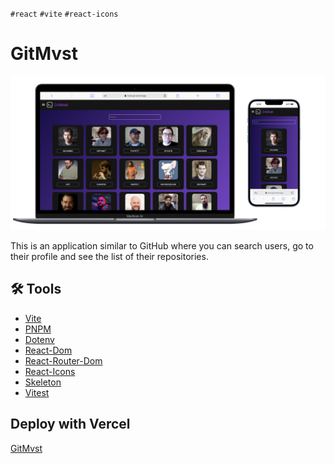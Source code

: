 `#react` `#vite` `#react-icons`

# GitMvst

![GitMvst](./public/GitMvst.png)

This is an application similar to GitHub where you can search users, go to their profile and see the list of their repositories.

## 🛠️ Tools

- [Vite](https://vitejs.dev)
- [PNPM](https://www.npmjs.com/package/pnpm)
- [Dotenv](https://www.npmjs.com/package/dotenv)
- [React-Dom](https://www.npmjs.com/package/react-dom)
- [React-Router-Dom](https://www.npmjs.com/package/react-router-dom)
- [React-Icons](https://react-icons.github.io/react-icons/)
- [Skeleton](https://www.npmjs.com/package/react-loading-skeleton)
- [Vitest](https://vitest.dev)

## Deploy with Vercel

[GitMvst](https://git-mvst.vercel.app)
